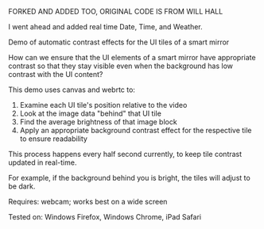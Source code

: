 FORKED AND ADDED TOO, ORIGINAL CODE IS FROM WILL HALL

I went ahead and added real time Date, Time, and Weather.

Demo of automatic contrast effects for the UI tiles of a smart mirror

How can we ensure that the UI elements of a smart mirror have appropriate contrast so that they stay visible even when the background has low contrast with the UI content?

This demo uses canvas and webrtc to:
1. Examine each UI tile's position relative to the video
2. Look at the image data "behind" that UI tile
3. Find the average brightness of that image block
4. Apply an appropriate background contrast effect for the respective tile to ensure readability

This process happens every half second currently, to keep tile contrast updated in real-time.

For example, if the background behind you is bright, the tiles will adjust to be dark.

Requires: webcam; works best on a wide screen

Tested on: Windows Firefox, Windows Chrome, iPad Safari
